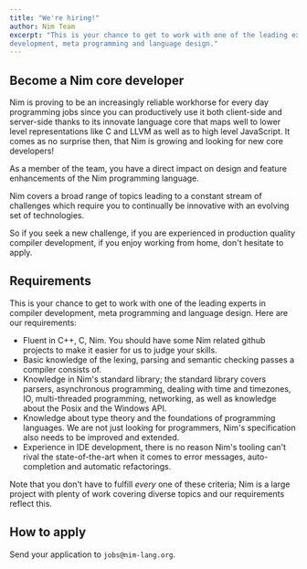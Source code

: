 ```yaml
---
title: "We're hiring!"
author: Nim Team
excerpt: "This is your chance to get to work with one of the leading experts in compiler
development, meta programming and language design."
---
```


## Become a Nim core developer

Nim is proving to be an increasingly reliable workhorse for every day
programming jobs since you can productively use it both client-side and
server-side thanks to its innovate language core that maps well to lower
level representations like C and LLVM as well as to high level
JavaScript. It comes as no surprise then, that Nim is growing and looking
for new core developers!

As a member of the team, you have a direct impact on design and feature enhancements
of the Nim programming language.

Nim covers a broad range of topics leading to a constant stream of challenges
which require you to continually be innovative with an evolving set of technologies.

So if you seek a new challenge, if you are experienced in production quality
compiler development, if you enjoy working from home, don't hesitate to
apply.


## Requirements

This is your chance to get to work with one of the leading experts in compiler
development, meta programming and language design. Here are our requirements:

- Fluent in C++, C, Nim. You should have some Nim related github projects to
  make it easier for us to judge your skills.
- Basic knowledge of the lexing, parsing and semantic checking passes a compiler
  consists of.
- Knowledge in Nim's standard library; the standard library covers parsers,
  asynchronous programming, dealing with time and timezones, IO, multi-threaded
  programming, networking, as well as knowledge about the Posix and the
  Windows API.
- Knowledge about type theory and the foundations of programming languages.
  We are not just looking for programmers, Nim's specification also needs to
  be improved and extended.
- Experience in IDE development, there is no reason Nim's tooling can't rival
  the state-of-the-art when it comes to error messages, auto-completion and
  automatic refactorings.

Note that you don't have to fulfill *every* one of these criteria; Nim is a
large project with plenty of work covering diverse topics and our requirements
reflect this.


## How to apply

Send your application to `jobs@nim-lang.org`.
